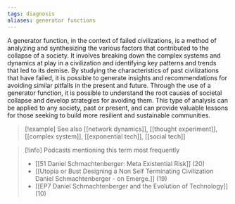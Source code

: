 ```yaml
---
tags: diagnosis
aliases: generator functions
---
```


A generator function, in the context of failed civilizations, is a method of analyzing and synthesizing the various factors that contributed to the collapse of a society. It involves breaking down the complex systems and dynamics at play in a civilization and identifying key patterns and trends that led to its demise. By studying the characteristics of past civilizations that have failed, it is possible to generate insights and recommendations for avoiding similar pitfalls in the present and future. Through the use of a generator function, it is possible to understand the root causes of societal collapse and develop strategies for avoiding them. This type of analysis can be applied to any society, past or present, and can provide valuable lessons for those seeking to build more resilient and sustainable communities.

> [!example] See also
> [[network dynamics]], [[thought experiment]], [[complex system]], [[exponential tech]], [[social tech]]

> [!info] Podcasts mentioning this term most frequently
> * [[51 Daniel Schmachtenberger: Meta Existential Risk]] (20)
> * [[Utopia or Bust Designing a Non Self Terminating Civilization   Daniel Schmachtenberger - on Emerge.]] (19)
> * [[EP7 Daniel Schmachtenberger and the Evolution of Technology]] (10)
